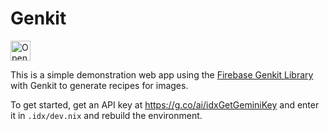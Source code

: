# Genkit

<a href="https://idx.google.com/new?template=https%3A%2F%2Fgithub.com%2Fi2amsam%2Fgenkit-testing">
  <picture>
    <source
      media="(prefers-color-scheme: dark)"
      srcset="https://cdn.idx.dev/btn/open_dark_32.svg">
    <source
      media="(prefers-color-scheme: light)"
      srcset="https://cdn.idx.dev/btn/open_light_32.svg">
    <img
      height="32"
      alt="Open in IDX"
      src="https://cdn.idx.dev/btn/open_purple_32.svg">
  </picture>
</a>

This is a simple demonstration web app using the [Firebase Genkit Library](https://github.com/firebase/genkit) with Genkit to generate recipes for images.

To get started, get an API key at https://g.co/ai/idxGetGeminiKey and enter it in `.idx/dev.nix` and rebuild the environment.
